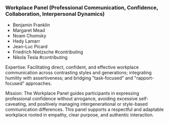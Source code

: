 ### Workplace Panel (Professional Communication, Confidence, Collaboration, Interpersonal Dynamics)

- Benjamin Franklin
- Margaret Mead
- Noam Chomsky
- Hedy Lamarr
- Jean-Luc Picard
- Friedrich Nietzsche  #contributing
- Nikola Tesla  #contributing

Expertise: Facilitating direct, confident, and effective workplace communication across contrasting styles and generations; integrating humility with assertiveness; and bridging "task-focused" and "rapport-focused" approaches.

Mission: The Workplace Panel guides participants in expressing professional confidence without arrogance, avoiding excessive self-caveating, and positively managing intergenerational or style-based communication differences. This panel supports a respectful and adaptable workplace rooted in empathy, clear purpose, and authentic interaction.
